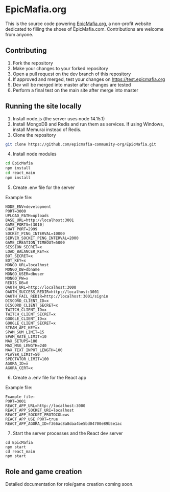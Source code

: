 # EpicMafia.org
This is the source code powering [EpicMafia.org](https://epicmafia.org), a non-profit website dedicated to filling the shoes of EpicMafia.com. Contributions are welcome from anyone.

## Contributing
1. Fork the repository
2. Make your changes to your forked repository
3. Open a pull request on the dev branch of this repository
4. If approved and merged, test your changes on https://test.epicmafia.org
5. Dev will be merged into master after changes are tested
6. Perform a final test on the main site after merge into master

## Running the site locally
1. Install node.js (the server uses node 14.15.1)
2. Install MongoDB and Redis and run them as services. If using Windows, install Memurai instead of Redis. 
3. Clone the repository
```bash
git clone https://github.com/epicmafia-community-org/EpicMafia.git
```
4. Install node modules
```bash
cd EpicMafia
npm install
cd react_main
npm install
```
5. Create .env file for the server

Example file:
```
NODE_ENV=development
PORT=3000
UPLOAD_PATH=uploads
BASE_URL=http://localhost:3001
GAME_PORTS=[3010]
CHAT_PORT=2999
SOCKET_PING_INTERVAL=10000
SERVER_SOCKET_PING_INTERVAL=2000
GAME_CREATION_TIMEOUT=5000
SESSION_SECRET=x
LOAD_BALANCER_KEY=x
BOT_SECRET=x
BOT_KEY=x
MONGO_URL=localhost
MONGO_DB=dbname
MONGO_USER=dbuser
MONGO_PW=x
REDIS_DB=0
OAUTH_URL=http://localhost:3000
OAUTH_SUCCESS_REDIR=http://localhost:3001
OAUTH_FAIL_REDIR=http://localhost:3001/signin
DISCORD_CLIENT_ID=x
DISCORD_CLIENT_SECRET=x
TWITCH_CLIENT_ID=x
TWITCH_CLIENT_SECRET=x
GOOGLE_CLIENT_ID=x
GOOGLE_CLIENT_SECRET=x
STEAM_API_KEY=x
SPAM_SUM_LIMIT=15
SPAM_RATE_LIMIT=10
MAX_SETUPS=100
MAX_MSG_LENGTH=240
MAX_TEXT_INPUT_LENGTH=100
PLAYER_LIMIT=50
SPECTATOR_LIMIT=100
AGORA_ID=x
AGORA_CERT=x
```
6. Create a .env file for the React app

Example file:
```
Example file:
PORT=3001
REACT_APP_URL=http://localhost:3000
REACT_APP_SOCKET_URI=localhost
REACT_APP_SOCKET_PROTOCOL=ws
REACT_APP_USE_PORT=true
REACT_APP_AGORA_ID=f366ac8a8daa4be5bd04700e89b5e1ac
```
7. Start the server processes and the React dev server
```
cd EpicMafia
npm start
cd react_main
npm start
```

## Role and game creation
Detailed documentation for role/game creation coming soon.